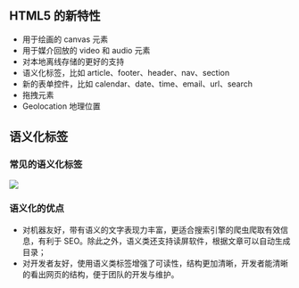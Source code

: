 ## HTML5 的新特性

- 用于绘画的 canvas 元素
- 用于媒介回放的 video 和 audio 元素
- 对本地离线存储的更好的支持
- 语义化标签，比如 article、footer、header、nav、section
- 新的表单控件，比如 calendar、date、time、email、url、search
- 拖拽元素
- Geolocation 地理位置

## 语义化标签

### 常见的语义化标签

<img src='https://www.runoob.com/wp-content/uploads/2013/07/html5-layout.jpg'>

### 语义化的优点

- 对机器友好，带有语义的文字表现力丰富，更适合搜索引擎的爬虫爬取有效信息，有利于 SEO。除此之外，语义类还支持读屏软件，根据文章可以自动生成目录；
- 对开发者友好，使用语义类标签增强了可读性，结构更加清晰，开发者能清晰的看出网页的结构，便于团队的开发与维护。
